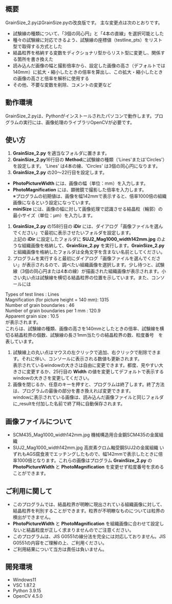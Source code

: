 ## 概要
GrainSize_2.pyはGrainSize.pyの改良版です。
主な変更点は次のとおりです。

- 試験線の種類について、「3個の同心円」と「4本の直線」を選択可能とした
- 種々の試験線に対応できるよう、試験線の座標値（testline_pts）をリスト型で取得する方式とした
- 結晶粒界を格納する変数をディクショナリ型からリスト型に変更し、関係する箇所を書き換えた
- 読み込んだ画像の幅と撮影倍率から、設定した画像の高さ（デフォルトでは140mm）に拡大・縮小したときの倍率を算出し、この拡大・縮小したときの画像の高さと倍率を解析に使用する
- その他、不要な変数を削除、コメントの変更など

## 動作環境
GrainSize_2.pyは、Pythonがインストールされたパソコンで動作します。プログラムの実行には、画像処理のライブラリOpenCVが必要です。

## 使い方
1. **GrainSize_2.py** を適当なフォルダに置きます。
1. **GrainSize_2.py**16行目の **Method**に試験線の種類（'Lines'または'Circles'）を設定します。
   'Lines' は4本の線、'Circles' は3個の同心円になります。
1. **GrainSize_2.py** の20～22行目を設定します。
- **PhotoPictureWidth** には、画像の幅（単位：mm）を入力します。
- **PhotoMagnification** には、顕微鏡で撮影した倍率を入力します。<br>
※プログラムの初期値は、画像を幅142mmで表示すると、倍率1000倍の組織画像になるという設定になっています。
- **miniSize** には、画像の幅に対して画像処理で認識させる結晶粒（輪郭）の最小サイズ（単位：μm）を入力します。
1. **GrainSize_2.py** の158行目の **iDir** には、ダイアログ「画像ファイルを選んでください」で最初に表示させたいフォルダを設定します。<br>
上記の **iDir** に設定したフォルダに **SUJ2_Mag1000_width142mm.jpg** のような組織画像を格納して、**GrainSize_2.py** を実行します。**GrainSize_2.py** と組織画像を格納したフォルダは全角文字を含まない名前としてください。<br>
1. プログラムを実行すると最初にダイアログ「画像ファイルを選んでください」が表示されるので、調べたい組織画像を選択します。少し待つと、試験線（3個の同心円または4本の線）が描画された組織画像が表示されます。小さい丸い点は試験線を横切る結晶粒界の位置を示しています。また、コンソールには<br>

Types of test lines : Lines<br>
Magnification (for picture height = 140 mm): 1315<br>
Number of grain boundaries : 46<br>
Number of grain boundaries per 1 mm : 120.9<br>
Apparent grain size : 10.5<br>
が表示されます。<br>
これらは、試験線の種類、画像の高さを140mmとしたときの倍率、試験線を横切る結晶粒界の個数、試験線の長さ1mm当たりの結晶粒界の数、粒度番号　を表しています。
1. 試験線上の丸い点はマウスの左クリックで追加、右クリックで削除できます。それに伴い、コンソールに表示される数値も更新されます。<br>
表示されているwindowの大きさは自由に変更できます。都度、見やすい大きさに変更するか、25行目の **Width** の値を変更してデフォルトで表示するwindowの大きさを変更してください。
1. 画像を閉じるか、任意のキーを押すと、プログラムは終了します。終了方法は、プログラムの最後の部分を書き換えれば変更できます。<br>
windowに表示されている画像は、読み込んだ画像ファイルと同じフォルダに_resultを付加した名前で終了時に自動保存されます。

## 画像ファイルについて
- SCM435_Mag1000_width142mm.jpg 機械構造用合金鋼SCM435の金属組織
- SUJ2_Mag1000_width142mm.jpg 高炭素クロム軸受鋼SUJ2の金属組織
いずれもAGS腐食液でエッチングしたもので、幅142mmで表示したときに倍率1000倍となります。これらの画像はプログラム **GrainSize_2.py** の **PhotoPictureWidth** と **PhotoMagnification** を変更せず粒度番号を求めることができます。

## ご利用に関して
- このプログラムでは、結晶粒界が明瞭に現出されている組織画像に対して、結晶粒界を判別することができます。粒界が不明瞭なものについては粒界の検出ができません。
- **PhotoPictureWidth** と **PhotoMagnification** を組織画像に合わせて設定しないと結晶粒度が正しく求まりませんのでご注意ください。
- このプログラムは、JIS G0551の線分法を完全には対応しておりません。JIS G0551の内容をご理解の上、ご利用ください。
- ご利用結果について当方は責任は負いません。

## 開発環境
- Windows11
- VSC 1.87.2
- Python 3.9.15
- OpenCV 4.5.0



